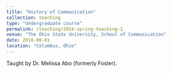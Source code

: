 ```yaml
---
title: "History of Communication"
collection: teaching
type: "Undergraduate course"
permalink: /teaching/2014-spring-teaching-1
venue: "The Ohio State University, School of Communication"
date: 2018-08-01
location: "Columbus, Ohio"
---
```


Taught by Dr. Melissa Abo (formerly Foster).
